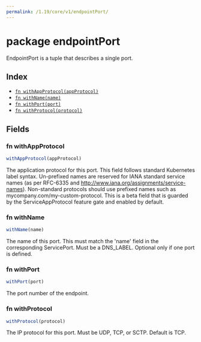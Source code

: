 ```yaml
---
permalink: /1.19/core/v1/endpointPort/
---
```


# package endpointPort

EndpointPort is a tuple that describes a single port.

## Index

* [`fn withAppProtocol(appProtocol)`](#fn-withappprotocol)
* [`fn withName(name)`](#fn-withname)
* [`fn withPort(port)`](#fn-withport)
* [`fn withProtocol(protocol)`](#fn-withprotocol)

## Fields

### fn withAppProtocol

```ts
withAppProtocol(appProtocol)
```

The application protocol for this port. This field follows standard Kubernetes label syntax. Un-prefixed names are reserved for IANA standard service names (as per RFC-6335 and http://www.iana.org/assignments/service-names). Non-standard protocols should use prefixed names such as mycompany.com/my-custom-protocol. This is a beta field that is guarded by the ServiceAppProtocol feature gate and enabled by default.

### fn withName

```ts
withName(name)
```

The name of this port.  This must match the 'name' field in the corresponding ServicePort. Must be a DNS_LABEL. Optional only if one port is defined.

### fn withPort

```ts
withPort(port)
```

The port number of the endpoint.

### fn withProtocol

```ts
withProtocol(protocol)
```

The IP protocol for this port. Must be UDP, TCP, or SCTP. Default is TCP.